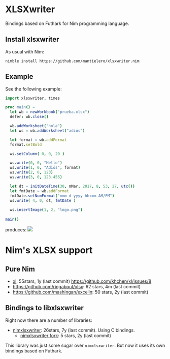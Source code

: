 # XLSXwriter
Bindings based on Futhark for Nim programming language.

## Install xlsxwriter
As usual with Nim:
```
nimble install https://github.com/mantielero/xlsxwriter.nim
```

## Example
See the following example:
```nim
import xlsxwriter, times

proc main() =
  let wb = newWorkbook("prueba.xlsx")
  defer: wb.close()

  wb.addWorksheet("hola")
  let ws = wb.addWorksheet("adiós")

  let format = wb.addFormat
  format.setBold

  ws.setColumn( 0, 0, 20 )

  ws.write(0, 0, "Hello")  
  ws.write(1, 0, "Adiós", format)   
  ws.write(2, 0, 123)
  ws.write(3, 0, 123.456)  

  let dt = initDateTime(30, mMar, 2017, 8, 53, 27, utc())
  let fmtDate = wb.addFormat
  fmtDate.setNumFormat("mmm d yyyy hh:mm AM/PM")
  ws.write( 4, 0, dt, fmtDate )
  
  ws.insertImage(1, 2, "logo.png")
  
main()
```
produces:
![](https://i.imgur.com/OcHGzvV.png)

# Nim's XLSX support
## Pure Nim

- [xl](https://github.com/khchen/xl): 55stars, 1y (last commit) https://github.com/khchen/xl/issues/8 
- https://github.com/ringabout/xlsx: 62 stars, 4m (last commit)
- https://github.com/mashingan/excelin: 50 stars, 2y (last commit)

## Bindings to libxlsxwriter
Right now there are a number of libraries:
- [nimxlsxwriter](https://github.com/KeepCoolWithCoolidge/nimlibxlsxwriter): 26stars, 7y (last commit). Using C bindings.
  - [nimxlsxwriter fork](https://github.com/ThomasTJdev/nimlibxlsxwriter): 5 stars, 2y (last commit)

This library was just some sugar over `nimxlsxwriter`. But now it uses its own bindings based on Futhark.